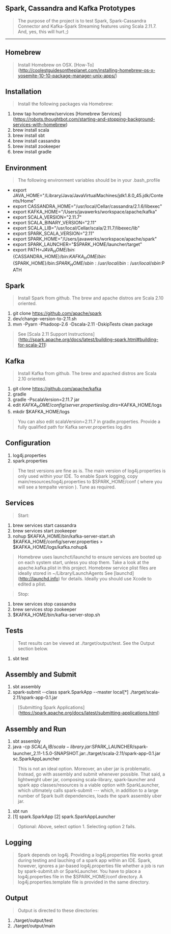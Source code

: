 Spark, Cassandra and Kafka Prototypes
-------------------------------------
>The purpose of the project is to test Spark, Spark-Cassandra Connector and Kafka-Spark Streaming features using
 Scala 2.11.7. And, yes, this will hurt.;)

***

Homebrew
--------
>Install Homebrew on OSX. [How-To] (http://coolestguidesontheplanet.com/installing-homebrew-os-x-yosemite-10-10-package-manager-unix-apps/)

Installation
------------
>Install the following packages via Homebrew:

1. brew tap homebrew/services [Homebrew Services] (https://robots.thoughtbot.com/starting-and-stopping-background-services-with-homebrew)
2. brew install scala
3. brew install sbt
4. brew install cassandra
5. brew install zookeeper
6. brew install gradle

Environment
-----------
>The following environment variables should be in your .bash_profile

- export JAVA_HOME="/Library/Java/JavaVirtualMachines/jdk1.8.0_45.jdk/Contents/Home"
- export CASSANDRA_HOME="/usr/local/Cellar/cassandra/2.1.6/libexec"
- export KAFKA_HOME="/Users/javawerks/workspace/apache/kafka"
- export SCALA_VERSION="2.11.7"
- export SCALA_BINARY_VERSION="2.11"
- export SCALA_LIB="/usr/local/Cellar/scala/2.11.7/libexec/lib"
- export SPARK_SCALA_VERSION="2.11"
- export SPARK_HOME="/Users/javawerks/workspace/apache/spark"
- export SPARK_LAUNCHER="$SPARK_HOME/launcher/target"
- export PATH=${JAVA_HOME}/bin:${CASSANDRA_HOME}/bin:${KAFKA_HOME}/bin:${SPARK_HOME}/bin:${SPARK_HOME}/sbin:/usr/local/bin:/usr/local/sbin:$PATH

Spark
-----
>Install Spark from github. The brew and apache distros are Scala 2.10 oriented.

1. git clone https://github.com/apache/spark
2. dev/change-version-to-2.11.sh
3. mvn -Pyarn -Phadoop-2.6 -Dscala-2.11 -DskipTests clean package

>See [Scala 2.11 Support Instructions] (http://spark.apache.org/docs/latest/building-spark.html#building-for-scala-211)

Kafka
-----
>Install Kafka from github. The brew and apached distros are Scala 2.10 oriented.

1. git clone https://github.com/apache/kafka
2. gradle
3. gradle -PscalaVersion=2.11.7 jar
4. edit $KAFKA_HOME/config/server.properties log.dirs=$KAFKA_HOME/logs
5. mkdir $KAFKA_HOME/logs

>You can also edit scalaVersion=2.11.7 in gradle.properties. Provide a fully qualified path for Kafka server.properties log.dirs

Configuration
-------------
1. log4j.properties
2. spark.properties

>The test versions are fine as is. The main version of log4j.properties is only used within your IDE. To enable Spark
logging, copy main/resources/log4j.properties to $SPARK_HOME/conf ( where you will see a tempalte version ). Tune as required.

Services
--------
>Start:

1. brew services start cassandra
2. brew services start zookeeper
3. nohup $KAFKA_HOME/bin/kafka-server-start.sh $KAFKA_HOME/config/server.properties > $KAFKA_HOME/logs/kafka.nohup&

>Homebrew uses launchctl/launchd to ensure services are booted up on each system start, unless you stop them. Take a
 look at the apache.kafka.plist in this project. Homebrew service plist files are ideally stored in ~/Library/LaunchAgents
 See [launchd] (http://launchd.info) for details. Ideally you should use Xcode to edited a plist.

>Stop:

1. brew services stop cassandra
2. brew services stop zookeeper
3. $KAFKA_HOME/bin/kafka-server-stop.sh

Tests
-----
>Test results can be viewed at ./target/output/test. See the Output section below.

1. sbt test

Assembly and Submit
-------------------
1. sbt assembly
2. spark-submit --class spark.SparkApp --master local[*] ./target/scala-2.11/spark-app-0.1.jar

>[Submitting Spark Applications] (https://spark.apache.org/docs/latest/submitting-applications.html)

Assembly and Run
----------------
1. sbt assembly
2. java -cp $SCALA_LIB/scala-library.jar:$SPARK_LAUNCHER/spark-launcher_2.11-1.5.0-SNAPSHOT.jar:./target/scala-2.11/spark-app-0.1.jar sc.SparkAppLauncher

>This is not an ideal option. Moreover, an uber jar is problematic. Instead, go with assembly and submit whenever possible.
That said, a lightweight uber jar, composing scala-library, spark-launcher and spark app classes/resources is a viable
option with SparkLauncher, which ultimately calls spark-submit --- which, in addition to a large number of Spark built
dependencies, loads the spark assembly uber jar.

1. sbt run
2. [1] spark.SparkApp   [2] spark.SparkAppLauncher

>Optional: Above, select option 1. Selecting option 2 fails.

Logging
-------
>Spark depends on log4j. Providing a log4j.properties file works great during testing and lauching of a spark app within an IDE.
Spark, however, ignores a jar-based log4j.properties file whether a job is run by spark-submit.sh or SparkLauncher. You have to
place a log4j.properties file in the $SPARK_HOME/conf directory. A log4j.properties.template file is provided in the same directory.

Output
------
>Output is directed to these directories:

1. ./target/output/test
2. ./target/output/main
